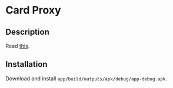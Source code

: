 # Card Proxy
## Description
Read [this](https://github.com/ElModdy/py-card-maker/blob/master/README.md).

## Installation
Download and install `app/build/outputs/apk/debug/app-debug.apk`.
